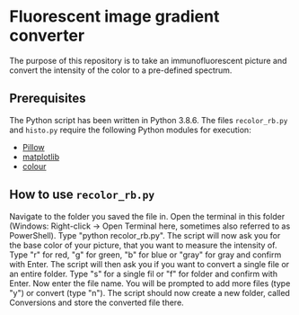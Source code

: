 # Fluorescent image gradient converter
The purpose of this repository is to take an immunofluorescent picture and convert the intensity of the color to a pre-defined spectrum.

## Prerequisites
The Python script has been written in Python 3.8.6. The files `recolor_rb.py` and `histo.py` require the following Python modules for execution:
- [Pillow](https://github.com/python-pillow/Pillow)
- [matplotlib](https://github.com/matplotlib/matplotlib)
- [colour](https://github.com/vaab/colour)

## How to use `recolor_rb.py`
Navigate to the folder you saved the file in. Open the terminal in this folder (Windows: Right-click -> Open Terminal here, sometimes also referred to as PowerShell). Type "python recolor_rb.py". The script will now ask you for the base color of your picture, that you want to measure the intensity of. Type "r" for red, "g" for green, "b" for blue or "gray" for gray and confirm with Enter. The script will then ask you if you want to convert a single file or an entire folder. Type "s" for a single fil or "f" for folder and confirm with Enter. Now enter the file name. You will be prompted to add more files (type "y") or convert (type "n"). The script should now create a new folder, called Conversions and store the converted file there.
